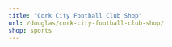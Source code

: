 ```yaml
---
title: "Cork City Football Club Shop"
url: /douglas/cork-city-football-club-shop/
shop: sports
---
```

